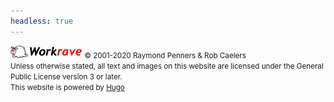 ```yaml
---
headless: true
---
```

<!-- markdownlint-disable MD041 -->
<div class="row my-2">
  <div class="col-12 col-md text-muted">
    <img src="/images/workrave-logo.svg" alt="Workrave" style="width: auto; height: 20px">
    <small class="d-block">&copy; 2001-2020 Raymond Penners & Rob Caelers</small>
  </div>
  <div class="col-12 col-md text-muted">
    <small>
      Unless otherwise stated, all text and images on this website are licensed
      under the General Public License version 3 or later.<br>
      This website is powered by <a href="https://gohugo.io">Hugo</a>
    </small>
  </div>
</div>
